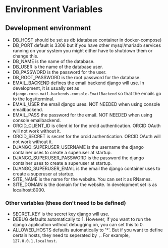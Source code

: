 # Environment Variables

## Development environment

- DB_HOST should be set as db (database container in docker-compose)
- DB_PORT default is 3306 but if you have other mysql/mariadb services running on your system you might either have to shutdown them or change this. 
- DB_NAME is the name of the database. 
- DB_USER is the name of the database user.
- DB_PASSWORD is the password for the user. 
- DB_ROOT_PASSWORD is the root password for the database. 
- EMAIL_BACKEND defines the email backend django will use. In development, it is usually set as `django.core.mail.backends.console.EmailBackend` so that the emails go to the logs/terminal.
- EMAIL_USER the email django uses. NOT NEEDED when using console emailbackend.
- EMAIL_PASS the password for the email. NOT NEEDED when using console emailbackend.
- ORCID_CLIENT_ID is client id for the orcid authentication. ORCID OAuth will not work without it. 
- ORCID_SECRET is secret for the orcid authentication. ORCID OAuth will not work without it.
- DJANGO_SUPERUSER_USERNAME is the username the django container uses to create a superuser at startup.
- DJANGO_SUPERUSER_PASSWORD is the password the django container uses to create a superuser at startup.
- DJANGO_SUPERUSER_EMAIL is the email the django container uses to create a superuser at startup.
- SITE_NAME is the name for the website. You can set it as RNames.
- SITE_DOMAIN is the domain for the website. In development set is as localhost:8000.

### Other variables (these don't need to be defined)

- SECRET_KEY is the secret key django will use. 
- DEBUG defaults automatically to 1. However, if you want to run the django application without debugging on, you can set this to 0.
- ALLOWED_HOSTS defaults automatically to '*'. But if you want to define certain hosts, they need to seperated by `,`. For example, `127.0.0.1,localhost`.

